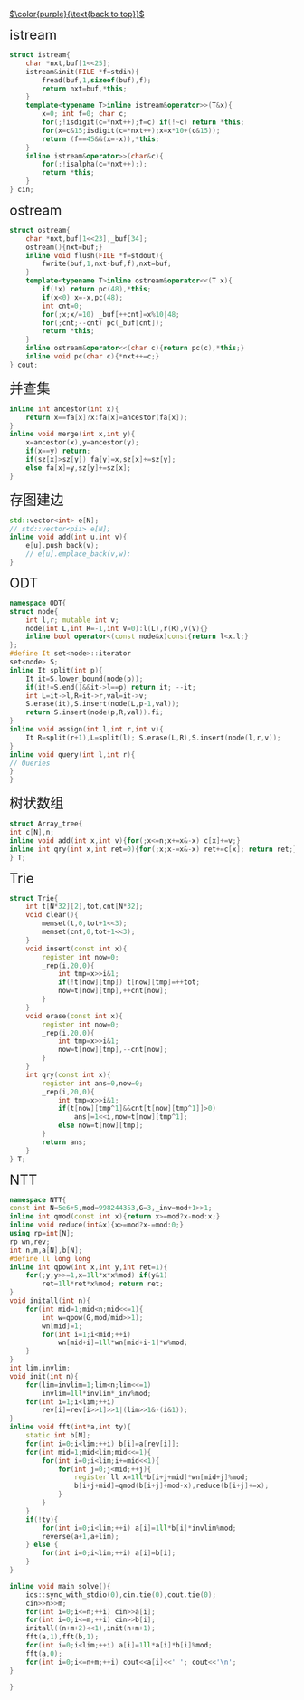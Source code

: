 [$\color{purple}{\text{back to top}}$](https://cyn2006.github.io/main.html)

<div>
    <font size="5",style="font-family:SontTi">
    	istream
	</font>
</div>


```cpp
struct istream{
	char *nxt,buf[1<<25];
	istream&init(FILE *f=stdin){
		fread(buf,1,sizeof(buf),f);
		return nxt=buf,*this;
	}
	template<typename T>inline istream&operator>>(T&x){
		x=0; int f=0; char c;
		for(;!isdigit(c=*nxt++);f=c) if(!~c) return *this;
		for(x=c&15;isdigit(c=*nxt++);x=x*10+(c&15));
		return (f==45&&(x=-x)),*this;
	}
	inline istream&operator>>(char&c){
		for(;!isalpha(c=*nxt++););
		return *this;
	}
} cin;
```

<div>
	<font size="5",style="font-family:SontTi">
        ostream
    </font>
</div>

```cpp
struct ostream{
	char *nxt,buf[1<<23],_buf[34];
	ostream(){nxt=buf;}
	inline void flush(FILE *f=stdout){
		fwrite(buf,1,nxt-buf,f),nxt=buf;
	}
	template<typename T>inline ostream&operator<<(T x){
		if(!x) return pc(48),*this;
		if(x<0) x=-x,pc(48);
		int cnt=0;
		for(;x;x/=10) _buf[++cnt]=x%10|48;
		for(;cnt;--cnt) pc(_buf[cnt]);
		return *this;
	}
	inline ostream&operator<<(char c){return pc(c),*this;}
	inline void pc(char c){*nxt++=c;}
} cout;
```

<div>
	<font size="5",style="font-family:SontTi">
        并查集
    </font>
</div>

```cpp
inline int ancestor(int x){
    return x==fa[x]?x:fa[x]=ancestor(fa[x]);
}
inline void merge(int x,int y){
    x=ancestor(x),y=ancestor(y);
    if(x==y) return;
    if(sz[x]>sz[y]) fa[y]=x,sz[x]+=sz[y];
    else fa[x]=y,sz[y]+=sz[x];
}
```

<div>
	<font size="5",style="font-family:SontTi">
        存图建边
    </font>
</div>

```cpp
std::vector<int> e[N];
// std::vector<pii> e[N];
inline void add(int u,int v){
    e[u].push_back(v);
	// e[u].emplace_back(v,w);
}
```

<div>
	<font size="5",style="font-family:SontTi">
        ODT
    </font>
</div>

```cpp
namespace ODT{
struct node{
	int l,r; mutable int v;
	node(int L,int R=-1,int V=0):l(L),r(R),v(V){}
	inline bool operator<(const node&x)const{return l<x.l;}
};
#define It set<node>::iterator
set<node> S;
inline It split(int p){
	It it=S.lower_bound(node(p));
	if(it!=S.end()&&it->l==p) return it; --it;
	int L=it->l,R=it->r,val=it->v;
	S.erase(it),S.insert(node(L,p-1,val));
	return S.insert(node(p,R,val)).fi;
}
inline void assign(int l,int r,int v){
	It R=split(r+1),L=split(l); S.erase(L,R),S.insert(node(l,r,v));
}
inline void query(int l,int r){
// Queries
}
}
```

<div>
	<font size="5",style="font-family:SontTi">
        树状数组
    </font>
</div>

```cpp
struct Array_tree{
int c[N],n;
inline void add(int x,int v){for(;x<=n;x+=x&-x) c[x]+=v;}
inline int qry(int x,int ret=0){for(;x;x-=x&-x) ret+=c[x]; return ret;}
} T;
```

<div>
	<font size="5",style="font-family:SontTi">
        Trie
    </font>
</div>

```cpp
struct Trie{
	int t[N*32][2],tot,cnt[N*32];
	void clear(){
		memset(t,0,tot+1<<3);
		memset(cnt,0,tot+1<<3);
	}
	void insert(const int x){
		register int now=0;
		_rep(i,20,0){
			int tmp=x>>i&1;
			if(!t[now][tmp]) t[now][tmp]=++tot;
			now=t[now][tmp],++cnt[now];
		}
	}
	void erase(const int x){
		register int now=0;
		_rep(i,20,0){
			int tmp=x>>i&1;
			now=t[now][tmp],--cnt[now];
		}
	}
	int qry(const int x){
		register int ans=0,now=0;
		_rep(i,20,0){
			int tmp=x>>i&1;
			if(t[now][tmp^1]&&cnt[t[now][tmp^1]]>0)
				ans|=1<<i,now=t[now][tmp^1];
			else now=t[now][tmp];
		}
		return ans;
	}
} T;
```

<div>
	<font size="5",style="font-family:SontTi">
        NTT
    </font>
</div>

```cpp
namespace NTT{
const int N=5e6+5,mod=998244353,G=3,_inv=mod+1>>1;
inline int qmod(const int x){return x>=mod?x-mod:x;}
inline void reduce(int&x){x>=mod?x-=mod:0;}
using rp=int[N];
rp wn,rev;
int n,m,a[N],b[N];
#define ll long long
inline int qpow(int x,int y,int ret=1){
	for(;y;y>>=1,x=1ll*x*x%mod) if(y&1)
		ret=1ll*ret*x%mod; return ret; 
}
void initall(int n){
	for(int mid=1;mid<n;mid<<=1){
		int w=qpow(G,mod/mid>>1);
		wn[mid]=1;
		for(int i=1;i<mid;++i)
			wn[mid+i]=1ll*wn[mid+i-1]*w%mod;
	}
}
int lim,invlim;
void init(int n){
	for(lim=invlim=1;lim<n;lim<<=1)
		invlim=1ll*invlim*_inv%mod;
	for(int i=1;i<lim;++i)
		rev[i]=rev[i>>1]>>1|(lim>>1&-(i&1));
}
inline void fft(int*a,int ty){
	static int b[N];
	for(int i=0;i<lim;++i) b[i]=a[rev[i]];
	for(int mid=1;mid<lim;mid<<=1){
		for(int i=0;i<lim;i+=mid<<1){
			for(int j=0;j<mid;++j){
				register ll x=1ll*b[i+j+mid]*wn[mid+j]%mod;
				b[i+j+mid]=qmod(b[i+j]+mod-x),reduce(b[i+j]+=x);
			}
		}
	}
	if(!ty){
		for(int i=0;i<lim;++i) a[i]=1ll*b[i]*invlim%mod;
		reverse(a+1,a+lim);
	} else {
		for(int i=0;i<lim;++i) a[i]=b[i];
	}
}

inline void main_solve(){
	ios::sync_with_stdio(0),cin.tie(0),cout.tie(0);
	cin>>n>>m;
	for(int i=0;i<=n;++i) cin>>a[i];
	for(int i=0;i<=m;++i) cin>>b[i];
	initall((n+m+2)<<1),init(n+m+1);
	fft(a,1),fft(b,1);
	for(int i=0;i<lim;++i) a[i]=1ll*a[i]*b[i]%mod;
	fft(a,0);
	for(int i=0;i<=n+m;++i) cout<<a[i]<<' '; cout<<'\n';
}

}
```

